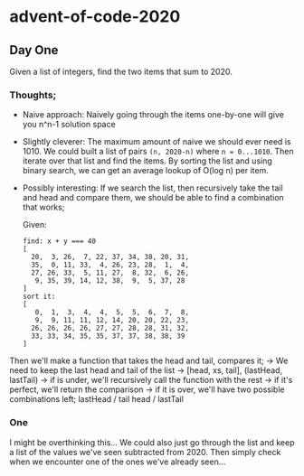 # advent-of-code-2020

## Day One
Given a list of integers, find the two items that sum to 2020.
### Thoughts;
- Naive approach: Naively going through the items one-by-one will give you n^n-1 solution space
- Slightly cleverer: The maximum amount of naive we should ever need is 1010. We could built a list of pairs `(n, 2020-n)` where `n = 0...1010`. Then iterate over that list and find the items. By sorting the list and using binary search, we can get an average lookup of O(log n) per item.
- Possibly interesting: If we search the list, then recursively take the tail and head and compare them, we should be able to find a combination that works;

  Given: 
  ```
  find: x + y === 40
  [
    20,  3, 26,  7, 22, 37, 34, 38, 20, 31,
    35,  0, 11, 33,  4, 26, 23, 28,  1,  4,
    27, 26, 33,  5, 11, 27,  8, 32,  6, 26,
     9, 35, 39, 14, 12, 38,  9,  5, 37, 28
  ]
  sort it:
  [
     0,  1,  3,  4,  4,  5,  5,  6,  7,  8,
     9,  9, 11, 11, 12, 14, 20, 20, 22, 23,
    26, 26, 26, 26, 27, 27, 28, 28, 31, 32,
    33, 33, 34, 35, 35, 37, 37, 38, 38, 39
  ]
  ```

Then we'll make a function that takes the head and tail, compares it;
-> We need to keep the last head and tail of the list
-> [head, xs, tail], (lastHead, lastTail)
-> if is under, we'll recursively call the function with the rest
-> if it's perfect, we'll return the comparison
-> if it is over, we'll have two possible combinations left;
  lastHead / tail
  head / lastTail

### One
I might be overthinking this...
We could also just go through the list and keep a list of the values we've seen subtracted from 2020. Then simply check when we encounter one of the ones we've already seen...
